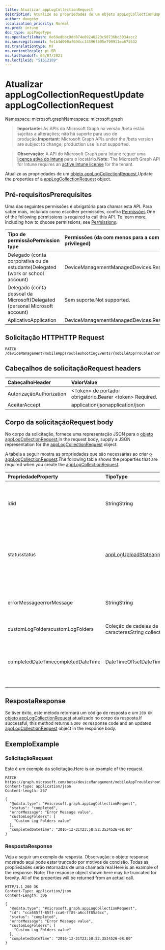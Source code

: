 ```yaml
---
title: Atualizar appLogCollectionRequest
description: Atualize as propriedades de um objeto appLogCollectionRequest.
author: dougeby
localization_priority: Normal
ms.prod: intune
doc_type: apiPageType
ms.openlocfilehash: 0e69edbbc9dd874e89246223c90736bc3034acc2
ms.sourcegitcommit: fe1b4d098af604cc34596f595e799911ea672532
ms.translationtype: MT
ms.contentlocale: pt-BR
ms.lasthandoff: 04/07/2021
ms.locfileid: "51612109"
---
```

# <a name="update-applogcollectionrequest"></a><span data-ttu-id="e029f-103">Atualizar appLogCollectionRequest</span><span class="sxs-lookup"><span data-stu-id="e029f-103">Update appLogCollectionRequest</span></span>

<span data-ttu-id="e029f-104">Namespace: microsoft.graph</span><span class="sxs-lookup"><span data-stu-id="e029f-104">Namespace: microsoft.graph</span></span>

> <span data-ttu-id="e029f-105">**Importante:** As APIs do Microsoft Graph na versão /beta estão sujeitas a alterações; não há suporte para uso de produção.</span><span class="sxs-lookup"><span data-stu-id="e029f-105">**Important:** Microsoft Graph APIs under the /beta version are subject to change; production use is not supported.</span></span>

> <span data-ttu-id="e029f-106">**Observação:** A API do Microsoft Graph para Intune requer uma [licença ativa do Intune](https://go.microsoft.com/fwlink/?linkid=839381) para o locatário.</span><span class="sxs-lookup"><span data-stu-id="e029f-106">**Note:** The Microsoft Graph API for Intune requires an [active Intune license](https://go.microsoft.com/fwlink/?linkid=839381) for the tenant.</span></span>

<span data-ttu-id="e029f-107">Atualize as propriedades de um [objeto appLogCollectionRequest.](../resources/intune-devices-applogcollectionrequest.md)</span><span class="sxs-lookup"><span data-stu-id="e029f-107">Update the properties of a [appLogCollectionRequest](../resources/intune-devices-applogcollectionrequest.md) object.</span></span>

## <a name="prerequisites"></a><span data-ttu-id="e029f-108">Pré-requisitos</span><span class="sxs-lookup"><span data-stu-id="e029f-108">Prerequisites</span></span>
<span data-ttu-id="e029f-p101">Uma das seguintes permissões é obrigatória para chamar esta API. Para saber mais, incluindo como escolher permissões, confira [Permissões](/graph/permissions-reference).</span><span class="sxs-lookup"><span data-stu-id="e029f-p101">One of the following permissions is required to call this API. To learn more, including how to choose permissions, see [Permissions](/graph/permissions-reference).</span></span>

|<span data-ttu-id="e029f-111">Tipo de permissão</span><span class="sxs-lookup"><span data-stu-id="e029f-111">Permission type</span></span>|<span data-ttu-id="e029f-112">Permissões (da com menos para a com mais privilégios)</span><span class="sxs-lookup"><span data-stu-id="e029f-112">Permissions (from least to most privileged)</span></span>|
|:---|:---|
|<span data-ttu-id="e029f-113">Delegado (conta corporativa ou de estudante)</span><span class="sxs-lookup"><span data-stu-id="e029f-113">Delegated (work or school account)</span></span>|<span data-ttu-id="e029f-114">DeviceManagementManagedDevices.ReadWrite.All</span><span class="sxs-lookup"><span data-stu-id="e029f-114">DeviceManagementManagedDevices.ReadWrite.All</span></span>|
|<span data-ttu-id="e029f-115">Delegado (conta pessoal da Microsoft)</span><span class="sxs-lookup"><span data-stu-id="e029f-115">Delegated (personal Microsoft account)</span></span>|<span data-ttu-id="e029f-116">Sem suporte.</span><span class="sxs-lookup"><span data-stu-id="e029f-116">Not supported.</span></span>|
|<span data-ttu-id="e029f-117">Aplicativo</span><span class="sxs-lookup"><span data-stu-id="e029f-117">Application</span></span>|<span data-ttu-id="e029f-118">DeviceManagementManagedDevices.ReadWrite.All</span><span class="sxs-lookup"><span data-stu-id="e029f-118">DeviceManagementManagedDevices.ReadWrite.All</span></span>|

## <a name="http-request"></a><span data-ttu-id="e029f-119">Solicitação HTTP</span><span class="sxs-lookup"><span data-stu-id="e029f-119">HTTP Request</span></span>
<!-- {
  "blockType": "ignored"
}
-->
``` http
PATCH /deviceManagement/mobileAppTroubleshootingEvents/{mobileAppTroubleshootingEventId}/appLogCollectionRequests/{appLogCollectionRequestId}
```

## <a name="request-headers"></a><span data-ttu-id="e029f-120">Cabeçalhos de solicitação</span><span class="sxs-lookup"><span data-stu-id="e029f-120">Request headers</span></span>
|<span data-ttu-id="e029f-121">Cabeçalho</span><span class="sxs-lookup"><span data-stu-id="e029f-121">Header</span></span>|<span data-ttu-id="e029f-122">Valor</span><span class="sxs-lookup"><span data-stu-id="e029f-122">Value</span></span>|
|:---|:---|
|<span data-ttu-id="e029f-123">Autorização</span><span class="sxs-lookup"><span data-stu-id="e029f-123">Authorization</span></span>|<span data-ttu-id="e029f-124">&lt;Token&gt; de portador obrigatório.</span><span class="sxs-lookup"><span data-stu-id="e029f-124">Bearer &lt;token&gt; Required.</span></span>|
|<span data-ttu-id="e029f-125">Aceitar</span><span class="sxs-lookup"><span data-stu-id="e029f-125">Accept</span></span>|<span data-ttu-id="e029f-126">application/json</span><span class="sxs-lookup"><span data-stu-id="e029f-126">application/json</span></span>|

## <a name="request-body"></a><span data-ttu-id="e029f-127">Corpo da solicitação</span><span class="sxs-lookup"><span data-stu-id="e029f-127">Request body</span></span>
<span data-ttu-id="e029f-128">No corpo da solicitação, fornece uma representação JSON para o [objeto appLogCollectionRequest.](../resources/intune-devices-applogcollectionrequest.md)</span><span class="sxs-lookup"><span data-stu-id="e029f-128">In the request body, supply a JSON representation for the [appLogCollectionRequest](../resources/intune-devices-applogcollectionrequest.md) object.</span></span>

<span data-ttu-id="e029f-129">A tabela a seguir mostra as propriedades que são necessárias ao criar [o appLogCollectionRequest](../resources/intune-devices-applogcollectionrequest.md).</span><span class="sxs-lookup"><span data-stu-id="e029f-129">The following table shows the properties that are required when you create the [appLogCollectionRequest](../resources/intune-devices-applogcollectionrequest.md).</span></span>

|<span data-ttu-id="e029f-130">Propriedade</span><span class="sxs-lookup"><span data-stu-id="e029f-130">Property</span></span>|<span data-ttu-id="e029f-131">Tipo</span><span class="sxs-lookup"><span data-stu-id="e029f-131">Type</span></span>|<span data-ttu-id="e029f-132">Descrição</span><span class="sxs-lookup"><span data-stu-id="e029f-132">Description</span></span>|
|:---|:---|:---|
|<span data-ttu-id="e029f-133">id</span><span class="sxs-lookup"><span data-stu-id="e029f-133">id</span></span>|<span data-ttu-id="e029f-134">String</span><span class="sxs-lookup"><span data-stu-id="e029f-134">String</span></span>|<span data-ttu-id="e029f-135">O Identificador exclusivo.</span><span class="sxs-lookup"><span data-stu-id="e029f-135">The unique Identifier.</span></span> <span data-ttu-id="e029f-136">Esta é userId_DeviceId_AppId id.</span><span class="sxs-lookup"><span data-stu-id="e029f-136">This is userId_DeviceId_AppId id.</span></span>|
|<span data-ttu-id="e029f-137">status</span><span class="sxs-lookup"><span data-stu-id="e029f-137">status</span></span>|[<span data-ttu-id="e029f-138">appLogUploadState</span><span class="sxs-lookup"><span data-stu-id="e029f-138">appLogUploadState</span></span>](../resources/intune-devices-apploguploadstate.md)|<span data-ttu-id="e029f-139">Status do carregamento de log.</span><span class="sxs-lookup"><span data-stu-id="e029f-139">Log upload status.</span></span> <span data-ttu-id="e029f-140">Os valores possíveis são: `pending`, `completed`, `failed`.</span><span class="sxs-lookup"><span data-stu-id="e029f-140">Possible values are: `pending`, `completed`, `failed`.</span></span>|
|<span data-ttu-id="e029f-141">errorMessage</span><span class="sxs-lookup"><span data-stu-id="e029f-141">errorMessage</span></span>|<span data-ttu-id="e029f-142">String</span><span class="sxs-lookup"><span data-stu-id="e029f-142">String</span></span>|<span data-ttu-id="e029f-143">Mensagem de erro se alguma durante o processo de carregamento</span><span class="sxs-lookup"><span data-stu-id="e029f-143">Error message if any during the upload process</span></span>|
|<span data-ttu-id="e029f-144">customLogFolders</span><span class="sxs-lookup"><span data-stu-id="e029f-144">customLogFolders</span></span>|<span data-ttu-id="e029f-145">Coleção de cadeias de caracteres</span><span class="sxs-lookup"><span data-stu-id="e029f-145">String collection</span></span>|<span data-ttu-id="e029f-146">Lista de pastas de log.</span><span class="sxs-lookup"><span data-stu-id="e029f-146">List of log folders.</span></span> |
|<span data-ttu-id="e029f-147">completedDateTime</span><span class="sxs-lookup"><span data-stu-id="e029f-147">completedDateTime</span></span>|<span data-ttu-id="e029f-148">DateTimeOffset</span><span class="sxs-lookup"><span data-stu-id="e029f-148">DateTimeOffset</span></span>|<span data-ttu-id="e029f-149">Hora em que a solicitação de log de carregamento atingiu um estado de terminal</span><span class="sxs-lookup"><span data-stu-id="e029f-149">Time at which the upload log request reached a terminal state</span></span>|



## <a name="response"></a><span data-ttu-id="e029f-150">Resposta</span><span class="sxs-lookup"><span data-stu-id="e029f-150">Response</span></span>
<span data-ttu-id="e029f-151">Se tiver êxito, este método retornará um código de resposta e um `200 OK` [objeto appLogCollectionRequest](../resources/intune-devices-applogcollectionrequest.md) atualizado no corpo da resposta.</span><span class="sxs-lookup"><span data-stu-id="e029f-151">If successful, this method returns a `200 OK` response code and an updated [appLogCollectionRequest](../resources/intune-devices-applogcollectionrequest.md) object in the response body.</span></span>

## <a name="example"></a><span data-ttu-id="e029f-152">Exemplo</span><span class="sxs-lookup"><span data-stu-id="e029f-152">Example</span></span>

### <a name="request"></a><span data-ttu-id="e029f-153">Solicitação</span><span class="sxs-lookup"><span data-stu-id="e029f-153">Request</span></span>
<span data-ttu-id="e029f-154">Este é um exemplo da solicitação.</span><span class="sxs-lookup"><span data-stu-id="e029f-154">Here is an example of the request.</span></span>
``` http
PATCH https://graph.microsoft.com/beta/deviceManagement/mobileAppTroubleshootingEvents/{mobileAppTroubleshootingEventId}/appLogCollectionRequests/{appLogCollectionRequestId}
Content-type: application/json
Content-length: 257

{
  "@odata.type": "#microsoft.graph.appLogCollectionRequest",
  "status": "completed",
  "errorMessage": "Error Message value",
  "customLogFolders": [
    "Custom Log Folders value"
  ],
  "completedDateTime": "2016-12-31T23:58:52.3534526-08:00"
}
```

### <a name="response"></a><span data-ttu-id="e029f-155">Resposta</span><span class="sxs-lookup"><span data-stu-id="e029f-155">Response</span></span>
<span data-ttu-id="e029f-p104">Veja a seguir um exemplo da resposta. Observação: o objeto response mostrado aqui pode estar truncado por motivos de concisão. Todas as propriedades serão retornadas de uma chamada real.</span><span class="sxs-lookup"><span data-stu-id="e029f-p104">Here is an example of the response. Note: The response object shown here may be truncated for brevity. All of the properties will be returned from an actual call.</span></span>
``` http
HTTP/1.1 200 OK
Content-Type: application/json
Content-Length: 306

{
  "@odata.type": "#microsoft.graph.appLogCollectionRequest",
  "id": "cca685ff-85ff-cca6-ff85-a6ccff85a6cc",
  "status": "completed",
  "errorMessage": "Error Message value",
  "customLogFolders": [
    "Custom Log Folders value"
  ],
  "completedDateTime": "2016-12-31T23:58:52.3534526-08:00"
}
```




